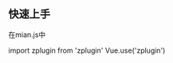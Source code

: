 ## 快速上手
<p>在mian.js中</p>
<highlight-code lang="javascript" class="code">
import zplugin from 'zplugin'
Vue.use('zplugin')
</highlight-code>

<style lang="scss" scoped>
pre {
 background: #aaaaaa;
 font-size: 12px;
 line-height: 1.8;
}
</style>